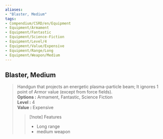 ```yaml
---
aliases:
- "Blaster, Medium"
tags:
- Compendium/CSRD/en/Equipment
- Equipment/Armament
- Equipment/Fantastic
- Equipment/Science-Fiction
- Equipment/Level/4
- Equipment/Value/Expensive
- Equipment/Range/Long
- Equipment/Weapon/Medium
---
```


  
## Blaster, Medium  
  
>Handgun that projects an energetic plasma-particle beam; It ignores 1 point of Armor value (except from force fields).  
> **Options :** Armament, Fantastic, Science Fiction  
> **Level :** 4  
> **Value :** Expensive  
>>[!note] Features  
>> - Long range  
>> - medium weapon